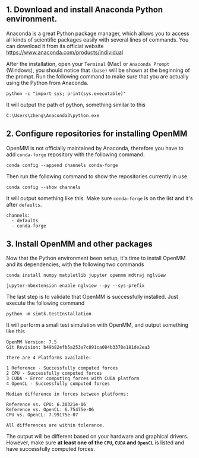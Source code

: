 ## 1. Download and install Anaconda Python environment. 
Anaconda is a great Python package manager, which allows you to access all kinds of scientific packages easily with several lines of commands. You can download it from its official website
https://www.anaconda.com/products/individual

After the installation, open your `Terminal` (Mac) or `Anaconda Prompt` (Windows), you should notice that `(base)` will be shown at the beginning of the prompt. 
Run the following command to make sure that you are actually using the Python from Anaconda. 
```
python -c "import sys; print(sys.executable)"
```
It will output the path of python, something similar to this
```
C:\Users\zheng\Anaconda3\python.exe
```

## 2. Configure repositories for installing OpenMM
OpenMM is not officially maintained by Anaconda, therefore you have to add `conda-forge` repository with the following command.

```
conda config --append channels conda-forge
```
Then run the following command to show the repositories currently in use
```
conda config --show channels
```
It will output something like this. Make sure `conda-forge` is on the list and it's after `defaults`.
```
channels:
  - defaults
  - conda-forge
```

## 3. Install OpenMM and other packages
Now that the Python environment been setup, it's time to install OpenMM and its dependencies, with the following two commands
```
conda install numpy matplotlib jupyter openmm mdtraj nglview

jupyter-nbextension enable nglview --py --sys-prefix
```

The last step is to validate that OpenMM is successfully installed. Just execute the following command
```
python -m simtk.testInstallation
```
It will perform a small test simulation with OpenMM, and output something like this
```
OpenMM Version: 7.5
Git Revision: b49b82efb5a253a7c891ca084b3370e181de2ea3

There are 4 Platforms available:

1 Reference - Successfully computed forces
2 CPU - Successfully computed forces
3 CUDA - Error computing forces with CUDA platform
4 OpenCL - Successfully computed forces

Median difference in forces between platforms:

Reference vs. CPU: 6.30321e-06
Reference vs. OpenCL: 6.75475e-06
CPU vs. OpenCL: 7.99175e-07

All differences are within tolerance.
```
The output will be different based on your hardware and graphical drivers. However, make sure __at least one of the `CPU`, `CUDA` and `OpenCL`__ is listed and have successfully computed forces.